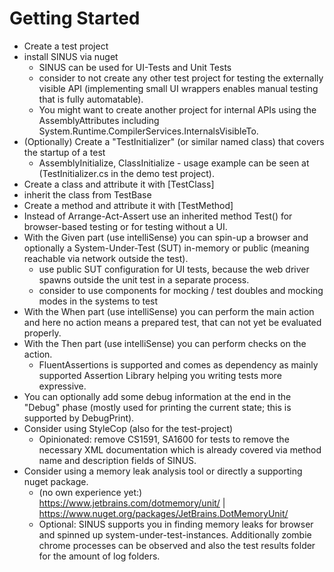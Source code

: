 # Getting Started

* Create a test project
* install SINUS via nuget
  * SINUS can be used for UI-Tests and Unit Tests
  * consider to not create any other test project for testing the externally visible API
    (implementing small UI wrappers enables manual testing that is fully automatable).
  * You might want to create another project for internal APIs using the AssemblyAttributes including System.Runtime.CompilerServices.InternalsVisibleTo.
* (Optionally) Create a "TestInitializer" (or similar named class) that covers the startup of a test
  * AssemblyInitialize, ClassInitialize - usage example can be seen at (TestInitializer.cs in the demo test project).
* Create a class and attribute it with \[TestClass\]
* inherit the class from TestBase
* Create a method and attribute it with \[TestMethod\]
* Instead of Arrange-Act-Assert use an inherited method Test() for browser-based testing or for testing without a UI.
* With the Given part (use intelliSense) you can spin-up a browser and optionally a System-Under-Test (SUT) in-memory or public (meaning reachable via network outside the test).
  * use public SUT configuration for UI tests, because the web driver spawns outside the unit test in a separate process.
  * consider to use components for mocking / test doubles and mocking modes in the systems to test
* With the When part (use intelliSense) you can perform the main action and here no action means a prepared test, that can not yet be evaluated properly.
* With the Then part (use intelliSense) you can perform checks on the action.
  * FluentAssertions is supported and comes as dependency as mainly supported Assertion Library helping you writing tests more expressive.
* You can optionally add some debug information at the end in the "Debug" phase (mostly used for printing the current state; this is supported by DebugPrint).
* Consider using StyleCop (also for the test-project)
  * Opinionated: remove CS1591, SA1600 for tests to remove the necessary XML documentation which is already covered via method name and description fields of SINUS.
* Consider using a memory leak analysis tool or directly a supporting nuget package.
  * (no own experience yet:) https://www.jetbrains.com/dotmemory/unit/ | https://www.nuget.org/packages/JetBrains.DotMemoryUnit/
  * Optional: SINUS supports you in finding memory leaks for browser and spinned up system-under-test-instances. Additionally zombie chrome processes can be observed and also the test results folder for the amount of log folders.